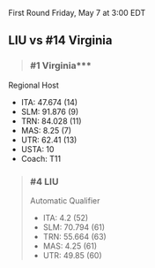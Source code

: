 First Round
Friday, May 7 at 3:00 EDT
## LIU vs #14 Virginia

> ### #1 Virginia***  
Regional Host  
- ITA: 47.674 (14)  
- SLM: 91.876 (9)  
- TRN: 84.028 (11)  
- MAS: 8.25 (7)  
- UTR: 62.41 (13)  
- USTA: 10  
- Coach: T11  

> ### #4 LIU  
> Automatic Qualifier  
> - ITA: 4.2 (52)  
> - SLM: 70.794 (61)  
> - TRN: 55.664 (63)  
> - MAS: 4.25 (61)  
> - UTR: 49.85 (60)  
